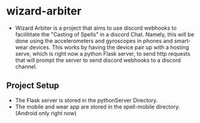 ﻿# wizard-arbiter
* Wizard Arbiter is a project that aims to use discord webhooks to facilititate the "Casting of Spells" in a discord Chat. Namely, this will be done using the accelerometers and gyroscopes in phones and smart-wear devices. This works by having the device pair up with a hosting serve, which is right now a python Flask server, to send http requests that will prompt the server to send discord webhooks to a discord channel.

## Project Setup
* The Flask server is stored in the pythonServer Directory.
* The mobile and wear app are stored in the spell-mobile directory. (Android only right now)
